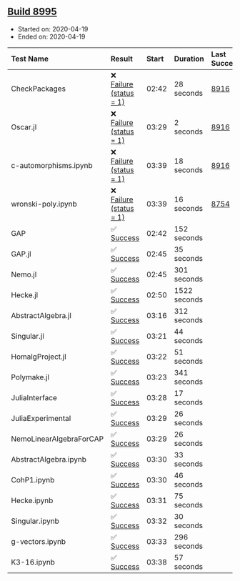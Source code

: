 ## [Build 8995](https://oscarci.mathematik.uni-kl.de/job/oscar/8995/)

* Started on: 2020-04-19
* Ended on: 2020-04-19

| Test Name    | Result | Start | Duration | Last Success | First Failure |
|:-------------|:-------|:------|:---------|:-------------|:--------------|
| CheckPackages | ❌ [Failure (status = 1)](https://oscarci.mathematik.uni-kl.de/job/oscar/8995/artifact/logs/build-8995/CheckPackages.log) | 02:42 | 28 seconds | [8916](https://oscarci.mathematik.uni-kl.de/job/oscar/8916/) | [8920](https://oscarci.mathematik.uni-kl.de/job/oscar/8920/) |
| Oscar.jl | ❌ [Failure (status = 1)](https://oscarci.mathematik.uni-kl.de/job/oscar/8995/artifact/logs/build-8995/Oscar.jl.log) | 03:29 | 2 seconds | [8916](https://oscarci.mathematik.uni-kl.de/job/oscar/8916/) | [8920](https://oscarci.mathematik.uni-kl.de/job/oscar/8920/) |
| c-automorphisms.ipynb | ❌ [Failure (status = 1)](https://oscarci.mathematik.uni-kl.de/job/oscar/8995/artifact/logs/build-8995/c-automorphisms.ipynb.log) | 03:39 | 18 seconds | [8916](https://oscarci.mathematik.uni-kl.de/job/oscar/8916/) | [8920](https://oscarci.mathematik.uni-kl.de/job/oscar/8920/) |
| wronski-poly.ipynb | ❌ [Failure (status = 1)](https://oscarci.mathematik.uni-kl.de/job/oscar/8995/artifact/logs/build-8995/wronski-poly.ipynb.log) | 03:39 | 16 seconds | [8754](https://oscarci.mathematik.uni-kl.de/job/oscar/8754/) | [8755](https://oscarci.mathematik.uni-kl.de/job/oscar/8755/) |
| GAP | ✅ [Success](https://oscarci.mathematik.uni-kl.de/job/oscar/8995/artifact/logs/build-8995/GAP.log) | 02:42 | 152 seconds |  |  |
| GAP.jl | ✅ [Success](https://oscarci.mathematik.uni-kl.de/job/oscar/8995/artifact/logs/build-8995/GAP.jl.log) | 02:45 | 35 seconds |  |  |
| Nemo.jl | ✅ [Success](https://oscarci.mathematik.uni-kl.de/job/oscar/8995/artifact/logs/build-8995/Nemo.jl.log) | 02:45 | 301 seconds |  |  |
| Hecke.jl | ✅ [Success](https://oscarci.mathematik.uni-kl.de/job/oscar/8995/artifact/logs/build-8995/Hecke.jl.log) | 02:50 | 1522 seconds |  |  |
| AbstractAlgebra.jl | ✅ [Success](https://oscarci.mathematik.uni-kl.de/job/oscar/8995/artifact/logs/build-8995/AbstractAlgebra.jl.log) | 03:16 | 312 seconds |  |  |
| Singular.jl | ✅ [Success](https://oscarci.mathematik.uni-kl.de/job/oscar/8995/artifact/logs/build-8995/Singular.jl.log) | 03:21 | 44 seconds |  |  |
| HomalgProject.jl | ✅ [Success](https://oscarci.mathematik.uni-kl.de/job/oscar/8995/artifact/logs/build-8995/HomalgProject.jl.log) | 03:22 | 51 seconds |  |  |
| Polymake.jl | ✅ [Success](https://oscarci.mathematik.uni-kl.de/job/oscar/8995/artifact/logs/build-8995/Polymake.jl.log) | 03:23 | 341 seconds |  |  |
| JuliaInterface | ✅ [Success](https://oscarci.mathematik.uni-kl.de/job/oscar/8995/artifact/logs/build-8995/JuliaInterface.log) | 03:28 | 17 seconds |  |  |
| JuliaExperimental | ✅ [Success](https://oscarci.mathematik.uni-kl.de/job/oscar/8995/artifact/logs/build-8995/JuliaExperimental.log) | 03:29 | 26 seconds |  |  |
| NemoLinearAlgebraForCAP | ✅ [Success](https://oscarci.mathematik.uni-kl.de/job/oscar/8995/artifact/logs/build-8995/NemoLinearAlgebraForCAP.log) | 03:29 | 26 seconds |  |  |
| AbstractAlgebra.ipynb | ✅ [Success](https://oscarci.mathematik.uni-kl.de/job/oscar/8995/artifact/logs/build-8995/AbstractAlgebra.ipynb.log) | 03:30 | 33 seconds |  |  |
| CohP1.ipynb | ✅ [Success](https://oscarci.mathematik.uni-kl.de/job/oscar/8995/artifact/logs/build-8995/CohP1.ipynb.log) | 03:30 | 46 seconds |  |  |
| Hecke.ipynb | ✅ [Success](https://oscarci.mathematik.uni-kl.de/job/oscar/8995/artifact/logs/build-8995/Hecke.ipynb.log) | 03:31 | 75 seconds |  |  |
| Singular.ipynb | ✅ [Success](https://oscarci.mathematik.uni-kl.de/job/oscar/8995/artifact/logs/build-8995/Singular.ipynb.log) | 03:32 | 30 seconds |  |  |
| g-vectors.ipynb | ✅ [Success](https://oscarci.mathematik.uni-kl.de/job/oscar/8995/artifact/logs/build-8995/g-vectors.ipynb.log) | 03:33 | 296 seconds |  |  |
| K3-16.ipynb | ✅ [Success](https://oscarci.mathematik.uni-kl.de/job/oscar/8995/artifact/logs/build-8995/K3-16.ipynb.log) | 03:38 | 57 seconds |  |  |
